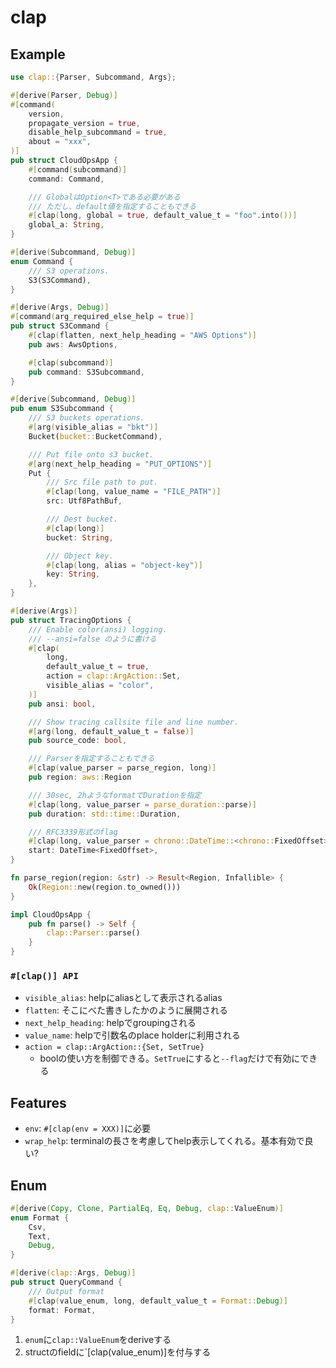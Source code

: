 # clap

## Example

```rust
use clap::{Parser, Subcommand, Args};

#[derive(Parser, Debug)]
#[command(
    version, 
    propagate_version = true,
    disable_help_subcommand = true,
    about = "xxx",
)]
pub struct CloudOpsApp {
    #[command(subcommand)]
    command: Command,

    /// GlobalはOption<T>である必要がある
    /// ただし、default値を指定することもできる
    #[clap(long, global = true, default_value_t = "foo".into())]
    global_a: String,
}

#[derive(Subcommand, Debug)]
enum Command {
    /// S3 operations.
    S3(S3Command),
}

#[derive(Args, Debug)]
#[command(arg_required_else_help = true)]
pub struct S3Command {
    #[clap(flatten, next_help_heading = "AWS Options")]
    pub aws: AwsOptions,

    #[clap(subcommand)]
    pub command: S3Subcommand,
}

#[derive(Subcommand, Debug)]
pub enum S3Subcommand {
    /// S3 buckets operations.
    #[arg(visible_alias = "bkt")]
    Bucket(bucket::BucketCommand),

    /// Put file onto s3 bucket.
    #[arg(next_help_heading = "PUT_OPTIONS")]
    Put {
        /// Src file path to put.
        #[clap(long, value_name = "FILE_PATH")]
        src: Utf8PathBuf,

        /// Dest bucket.
        #[clap(long)]
        bucket: String,

        /// Object key.
        #[clap(long, alias = "object-key")]
        key: String,
    },
}

#[derive(Args)]
pub struct TracingOptions {
    /// Enable color(ansi) logging.
    /// --ansi=false のように書ける
    #[clap(
        long,
        default_value_t = true,
        action = clap::ArgAction::Set,
        visible_alias = "color",
    )]
    pub ansi: bool,

    /// Show tracing callsite file and line number.
    #[arg(long, default_value_t = false)]
    pub source_code: bool,

    /// Parserを指定することもできる
    #[clap(value_parser = parse_region, long)]
    pub region: aws::Region

    /// 30sec, 2hようなformatでDurationを指定
    #[clap(long, value_parser = parse_duration::parse)]
    pub duration: std::time::Duration,

    /// RFC3339形式のflag
    #[clap(long, value_parser = chrono::DateTime::<chrono::FixedOffset>::parse_from_rfc3339,value_name = "TIMESTAMP")]
    start: DateTime<FixedOffset>,
}

fn parse_region(region: &str) -> Result<Region, Infallible> {
    Ok(Region::new(region.to_owned()))
}

impl CloudOpsApp {
    pub fn parse() -> Self {
        clap::Parser::parse()
    }
}
```

### `#[clap()] API`

* `visible_alias`: helpにaliasとして表示されるalias
* `flatten`: そこにべた書きしたかのように展開される
* `next_help_heading`: helpでgroupingされる
* `value_name`: helpで引数名のplace holderに利用される
* `action = clap::ArgAction::{Set, SetTrue}`
  * boolの使い方を制御できる。`SetTrue`にすると`--flag`だけで有効にできる

## Features

* `env`: `#[clap(env = XXX)]`に必要
* `wrap_help`: terminalの長さを考慮してhelp表示してくれる。基本有効で良い?

## Enum

```rust
#[derive(Copy, Clone, PartialEq, Eq, Debug, clap::ValueEnum)]
enum Format {
    Csv,
    Text,
    Debug,
}

#[derive(clap::Args, Debug)]
pub struct QueryCommand {
    /// Output format
    #[clap(value_enum, long, default_value_t = Format::Debug)]
    format: Format,
}
```

1. `enum`に`clap::ValueEnum`をderiveする
1. structのfieldに`[clap(value_enum)]を付与する
